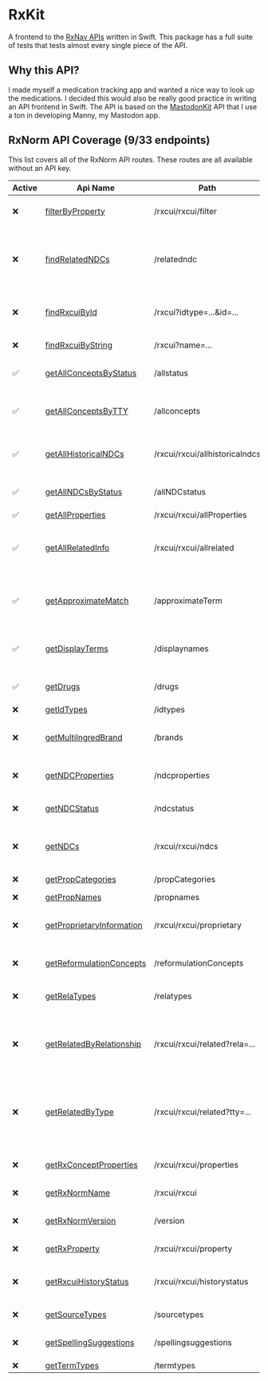 # RxKit

A frontend to the [RxNav APIs](https://lhncbc.nlm.nih.gov/RxNav/APIs/index.html) written in Swift. This package has a full suite of tests that tests almost every single piece of the API.

## Why this API?
I made myself a medication tracking app and wanted a nice way to look up the medications. I decided this would also be really good practice in writing an API frontend in Swift. The API is based on the [MastodonKit](https://github.com/ActuallyTaylor/MastodonKit) API that I use a ton in developing Manny, my Mastodon app.

## RxNorm API Coverage (9/33 endpoints)
This list covers all of the RxNorm API routes. These routes are all available without an API key.

| Active | Api Name                                                                                                     | Path                           | Description                                                                                | Scope                  |
| ------ | ------------------------------------------------------------------------------------------------------------ | ------------------------------ | ------------------------------------------------------------------------------------------ | ---------------------- |
| ❌     | [filterByProperty](https://lhncbc.nlm.nih.gov/RxNav/APIs/api-RxNorm.filterByProperty.html)                   | /rxcui/rxcui/filter            | Concept RXCUI if the predicate is true                                                     | Active                 |
| ❌     | [findRelatedNDCs](https://lhncbc.nlm.nih.gov/RxNav/APIs/api-RxNorm.findRelatedNDCs.html)                     | /relatedndc                    | NDCs related by NDC product, RxNorm concept, or RxNorm drug product                        | Active                 |
| ❌     | [findRxcuiById](https://lhncbc.nlm.nih.gov/RxNav/APIs/api-RxNorm.findRxcuiById.html)                         | /rxcui?idtype=...&id=...       | Concepts associated with a specified identifier                                            | Active or Current      |
| ❌     | [findRxcuiByString](https://lhncbc.nlm.nih.gov/RxNav/APIs/api-RxNorm.findRxcuiByString.html)                 | /rxcui?name=...                | Concepts with a specified name                                                             | Active or Current      |
| ✅     | [getAllConceptsByStatus](https://lhncbc.nlm.nih.gov/RxNav/APIs/api-RxNorm.getAllConceptsByStatus.html)       | /allstatus                     | Concepts having a specified status                                                         | Current and Historical |
| ✅     | [getAllConceptsByTTY](https://lhncbc.nlm.nih.gov/RxNav/APIs/api-RxNorm.getAllConceptsByTTY.html)             | /allconcepts                   | Concepts having a specified term type                                                      | Active                 |
| ✅     | [getAllHistoricalNDCs](https://lhncbc.nlm.nih.gov/RxNav/APIs/api-RxNorm.getAllHistoricalNDCs.html)           | /rxcui/rxcui/allhistoricalndcs | National Drug Codes (NDC) ever associated with a concept                                   | Current and Historical |
| ✅     | [getAllNDCsByStatus](https://lhncbc.nlm.nih.gov/RxNav/APIs/api-RxNorm.getAllNDCsByStatus.html)               | /allNDCstatus                  | NDCs having a specified NDC status                                                         | Current and Historical |
| ✅     | [getAllProperties](https://lhncbc.nlm.nih.gov/RxNav/APIs/api-RxNorm.getAllProperties.html)                   | /rxcui/rxcui/allProperties     | Concept details                                                                            | Active                 |
| ✅     | [getAllRelatedInfo](https://lhncbc.nlm.nih.gov/RxNav/APIs/api-RxNorm.getAllRelatedInfo.html)                 | /rxcui/rxcui/allrelated        | Concepts related directly or indirectly to a specified concept                             | Active                 |
| ✅     | [getApproximateMatch](https://lhncbc.nlm.nih.gov/RxNav/APIs/api-RxNorm.getApproximateMatch.html)             | /approximateTerm               | Concept and atom IDs approximately matching a query                                        | Active or Current      |
| ✅     | [getDisplayTerms](https://lhncbc.nlm.nih.gov/RxNav/APIs/api-RxNorm.getDisplayTerms.html)                     | /displaynames                  | Strings to support auto-completion in a user interface                                     | Active                 |
| ✅     | [getDrugs](https://lhncbc.nlm.nih.gov/RxNav/APIs/api-RxNorm.getDrugs.html)                                   | /drugs                         | Drugs related to a specified name                                                          | Active                 |
| ❌     | [getIdTypes](https://lhncbc.nlm.nih.gov/RxNav/APIs/api-RxNorm.getIdTypes.html)                               | /idtypes                       | Identifier types                                                                           | Current                |
| ❌     | [getMultiIngredBrand](https://lhncbc.nlm.nih.gov/RxNav/APIs/api-RxNorm.getMultiIngredBrand.html)             | /brands                        | Brands containing specified ingredients                                                    | Active                 |
| ❌     | [getNDCProperties](https://lhncbc.nlm.nih.gov/RxNav/APIs/api-RxNorm.getNDCProperties.html)                   | /ndcproperties                 | National Drug Code (NDC) details                                                           | Current and Historical |
| ❌     | [getNDCStatus](https://lhncbc.nlm.nih.gov/RxNav/APIs/api-RxNorm.getNDCStatus.html)                           | /ndcstatus                     | Status of a National Drug Code (NDC)                                                       | Current and Historical |
| ❌     | [getNDCs](https://lhncbc.nlm.nih.gov/RxNav/APIs/api-RxNorm.getNDCs.html)                                     | /rxcui/rxcui/ndcs              | National Drug Codes (NDC) associated with a concept                                        | Active                 |
| ❌     | [getPropCategories](https://lhncbc.nlm.nih.gov/RxNav/APIs/api-RxNorm.getPropCategories.html)                 | /propCategories                | RxNav property categories                                                                  | Active                 |
| ❌     | [getPropNames](https://lhncbc.nlm.nih.gov/RxNav/APIs/api-RxNorm.getPropNames.html)                           | /propnames                     | Property names                                                                             | Active                 |
| ❌     | [getProprietaryInformation](https://lhncbc.nlm.nih.gov/RxNav/APIs/api-RxNorm.getProprietaryInformation.html) | /rxcui/rxcui/proprietary       | Strings from any RXNORM source vocabularies                                                | Current                |
| ❌     | [getReformulationConcepts](https://lhncbc.nlm.nih.gov/RxNav/APIs/api-RxNorm.getReformulationConcepts.html)   | /reformulationConcepts         | Concepts related by reformulation_of                                                       | Active                 |
| ❌     | [getRelaTypes](https://lhncbc.nlm.nih.gov/RxNav/APIs/api-RxNorm.getRelaTypes.html)                           | /relatypes                     | RxNorm Relationship types                                                                  | Active                 |
| ❌     | [getRelatedByRelationship](https://lhncbc.nlm.nih.gov/RxNav/APIs/api-RxNorm.getRelatedByRelationship.html)   | /rxcui/rxcui/related?rela=...  | Concepts directly related to a specified concept by a specified relationship               | Active                 |
| ❌     | [getRelatedByType](https://lhncbc.nlm.nih.gov/RxNav/APIs/api-RxNorm.getRelatedByType.html)                   | /rxcui/rxcui/related?tty=...   | Concepts of specified types that are directly or indirectly related to a specified concept | Active                 |
| ❌     | [getRxConceptProperties](https://lhncbc.nlm.nih.gov/RxNav/APIs/api-RxNorm.getRxConceptProperties.html)       | /rxcui/rxcui/properties        | Concept name, TTY, and a synonym                                                           | Active                 |
| ❌     | [getRxNormName](https://lhncbc.nlm.nih.gov/RxNav/APIs/api-RxNorm.getRxNormName.html)                         | /rxcui/rxcui                   | Name of a concept                                                                          | Active                 |
| ❌     | [getRxNormVersion](https://lhncbc.nlm.nih.gov/RxNav/APIs/api-RxNorm.getRxNormVersion.html)                   | /version                       | RxNorm data set and API versions                                                           | Current                |
| ❌     | [getRxProperty](https://lhncbc.nlm.nih.gov/RxNav/APIs/api-RxNorm.getRxProperty.html)                         | /rxcui/rxcui/property          | A property of a concept                                                                    | Active                 |
| ❌     | [getRxcuiHistoryStatus](https://lhncbc.nlm.nih.gov/RxNav/APIs/api-RxNorm.getRxcuiHistoryStatus.html)         | /rxcui/rxcui/historystatus     | Status, history, and other attributes of a concept                                         | Current and Historical |
| ❌     | [getSourceTypes](https://lhncbc.nlm.nih.gov/RxNav/APIs/api-RxNorm.getSourceTypes.html)                       | /sourcetypes                   | Vocabulary sources                                                                         | Current                |
| ❌     | [getSpellingSuggestions](https://lhncbc.nlm.nih.gov/RxNav/APIs/api-RxNorm.getSpellingSuggestions.html)       | /spellingsuggestions           | Strings similar to a specified string                                                      | Active                 |
| ❌     | [getTermTypes](https://lhncbc.nlm.nih.gov/RxNav/APIs/api-RxNorm.getTermTypes.html)                           | /termtypes                     | Term types                                                                                 | Active                 |
